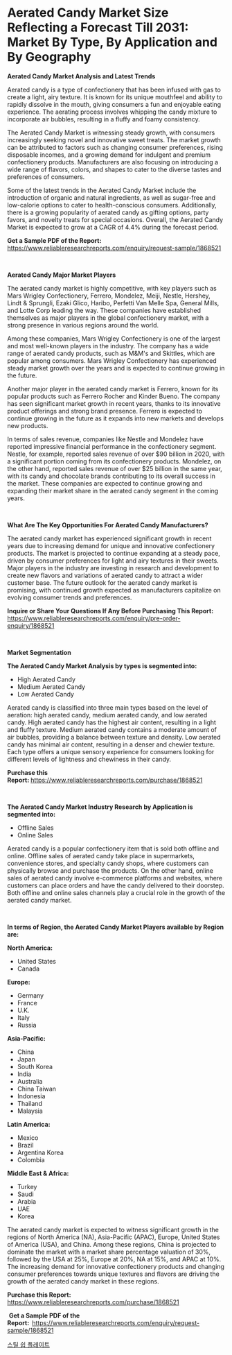 <p><h1>Aerated Candy Market Size Reflecting a Forecast Till 2031: Market By Type, By Application and By Geography</h1></p><p><strong>Aerated Candy Market Analysis and Latest Trends</strong></p>
<p><p>Aerated candy is a type of confectionery that has been infused with gas to create a light, airy texture. It is known for its unique mouthfeel and ability to rapidly dissolve in the mouth, giving consumers a fun and enjoyable eating experience. The aerating process involves whipping the candy mixture to incorporate air bubbles, resulting in a fluffy and foamy consistency.</p><p>The Aerated Candy Market is witnessing steady growth, with consumers increasingly seeking novel and innovative sweet treats. The market growth can be attributed to factors such as changing consumer preferences, rising disposable incomes, and a growing demand for indulgent and premium confectionery products. Manufacturers are also focusing on introducing a wide range of flavors, colors, and shapes to cater to the diverse tastes and preferences of consumers.</p><p>Some of the latest trends in the Aerated Candy Market include the introduction of organic and natural ingredients, as well as sugar-free and low-calorie options to cater to health-conscious consumers. Additionally, there is a growing popularity of aerated candy as gifting options, party favors, and novelty treats for special occasions. Overall, the Aerated Candy Market is expected to grow at a CAGR of 4.4% during the forecast period.</p></p>
<p><strong>Get a Sample PDF of the Report:&nbsp;</strong> <a href="https://www.reliableresearchreports.com/enquiry/request-sample/1868521">https://www.reliableresearchreports.com/enquiry/request-sample/1868521</a></p>
<p>&nbsp;</p>
<p><strong>Aerated Candy Major Market Players</strong></p>
<p><p>The aerated candy market is highly competitive, with key players such as Mars Wrigley Confectionery, Ferrero, Mondelez, Meiji, Nestle, Hershey, Lindt & Sprungli, Ezaki Glico, Haribo, Perfetti Van Melle Spa, General Mills, and Lotte Corp leading the way. These companies have established themselves as major players in the global confectionery market, with a strong presence in various regions around the world.</p><p>Among these companies, Mars Wrigley Confectionery is one of the largest and most well-known players in the industry. The company has a wide range of aerated candy products, such as M&M's and Skittles, which are popular among consumers. Mars Wrigley Confectionery has experienced steady market growth over the years and is expected to continue growing in the future.</p><p>Another major player in the aerated candy market is Ferrero, known for its popular products such as Ferrero Rocher and Kinder Bueno. The company has seen significant market growth in recent years, thanks to its innovative product offerings and strong brand presence. Ferrero is expected to continue growing in the future as it expands into new markets and develops new products.</p><p>In terms of sales revenue, companies like Nestle and Mondelez have reported impressive financial performance in the confectionery segment. Nestle, for example, reported sales revenue of over $90 billion in 2020, with a significant portion coming from its confectionery products. Mondelez, on the other hand, reported sales revenue of over $25 billion in the same year, with its candy and chocolate brands contributing to its overall success in the market. These companies are expected to continue growing and expanding their market share in the aerated candy segment in the coming years.</p></p>
<p>&nbsp;</p>
<p><strong>What Are The Key Opportunities For Aerated Candy Manufacturers?</strong></p>
<p><p>The aerated candy market has experienced significant growth in recent years due to increasing demand for unique and innovative confectionery products. The market is projected to continue expanding at a steady pace, driven by consumer preferences for light and airy textures in their sweets. Major players in the industry are investing in research and development to create new flavors and variations of aerated candy to attract a wider customer base. The future outlook for the aerated candy market is promising, with continued growth expected as manufacturers capitalize on evolving consumer trends and preferences.</p></p>
<p><strong>Inquire or Share Your Questions If Any Before Purchasing This Report:</strong> <a href="https://www.reliableresearchreports.com/enquiry/pre-order-enquiry/1868521">https://www.reliableresearchreports.com/enquiry/pre-order-enquiry/1868521</a></p>
<p>&nbsp;</p>
<p><strong>Market Segmentation</strong></p>
<p><strong>The Aerated Candy Market Analysis by types is segmented into:</strong></p>
<p><ul><li>High Aerated Candy</li><li>Medium Aerated Candy</li><li>Low Aerated Candy</li></ul></p>
<p><p>Aerated candy is classified into three main types based on the level of aeration: high aerated candy, medium aerated candy, and low aerated candy. High aerated candy has the highest air content, resulting in a light and fluffy texture. Medium aerated candy contains a moderate amount of air bubbles, providing a balance between texture and density. Low aerated candy has minimal air content, resulting in a denser and chewier texture. Each type offers a unique sensory experience for consumers looking for different levels of lightness and chewiness in their candy.</p></p>
<p><strong>Purchase this Report:&nbsp;</strong><a href="https://www.reliableresearchreports.com/purchase/1868521">https://www.reliableresearchreports.com/purchase/1868521</a></p>
<p>&nbsp;</p>
<p><strong>The Aerated Candy Market Industry Research by Application is segmented into:</strong></p>
<p><ul><li>Offline Sales</li><li>Online Sales</li></ul></p>
<p><p>Aerated candy is a popular confectionery item that is sold both offline and online. Offline sales of aerated candy take place in supermarkets, convenience stores, and specialty candy shops, where customers can physically browse and purchase the products. On the other hand, online sales of aerated candy involve e-commerce platforms and websites, where customers can place orders and have the candy delivered to their doorstep. Both offline and online sales channels play a crucial role in the growth of the aerated candy market.</p></p>
<p>&nbsp;</p>
<p><strong>In terms of Region, the Aerated Candy Market Players available by Region are:</strong></p>
<p>
    <p> <strong> North America: </strong>
        <ul>
            <li>United States</li>
            <li>Canada</li>
        </ul>
        </p> 
    <p> <strong> Europe: </strong>
        <ul>
            <li>Germany</li>
            <li>France</li>
            <li>U.K.</li>
            <li>Italy</li>
            <li>Russia</li>
        </ul>
        </p> 
    <p> <strong> Asia-Pacific: </strong>
        <ul>
            <li>China</li>
            <li>Japan</li>
            <li>South Korea</li>
            <li>India</li>
            <li>Australia</li>
            <li>China Taiwan</li>
            <li>Indonesia</li>
            <li>Thailand</li>
            <li>Malaysia</li>
        </ul>
        </p> 
    <p> <strong> Latin America: </strong>
        <ul>
            <li>Mexico</li>
            <li>Brazil</li>
            <li>Argentina Korea</li>
            <li>Colombia</li>
        </ul>
        </p> 
    <p> <strong> Middle East & Africa: </strong>
        <ul>
            <li>Turkey</li>
            <li>Saudi</li>
            <li>Arabia</li>
            <li>UAE</li>
            <li>Korea</li>
        </ul>
    </p>
    </p>
<p><p>The aerated candy market is expected to witness significant growth in the regions of North America (NA), Asia-Pacific (APAC), Europe, United States of America (USA), and China. Among these regions, China is projected to dominate the market with a market share percentage valuation of 30%, followed by the USA at 25%, Europe at 20%, NA at 15%, and APAC at 10%. The increasing demand for innovative confectionery products and changing consumer preferences towards unique textures and flavors are driving the growth of the aerated candy market in these regions.</p></p>
<p><strong>Purchase this Report: </strong><a href="https://www.reliableresearchreports.com/purchase/1868521">https://www.reliableresearchreports.com/purchase/1868521</a></p>
<p>&nbsp;<strong>Get a Sample PDF of the Report:&nbsp;&nbsp;</strong><a href="https://www.reliableresearchreports.com/enquiry/request-sample/1868521">https://www.reliableresearchreports.com/enquiry/request-sample/1868521</a></p>
<p><strong></strong></p>
<p><p><a href="https://github.com/vdhdwjyp90142/Market-Research-Report-List-1/blob/main/736903716193.md">스틸 쉽 플레이트</a></p></p>